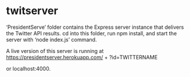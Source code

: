 # twitserver

‘PresidentServe’ folder contains the Express server instance that delivers the Twitter API results.
cd into this folder, run npm install, and start the server with ‘node index.js’ command.

A live version of this server is running at https://presidentserver.herokuapp.com/ + ?id=TWITTERNAME

or localhost:4000.

